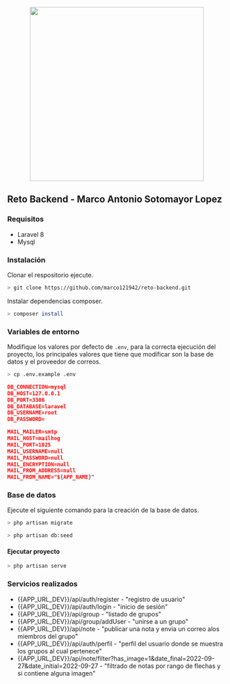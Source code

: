 <p align="center"><a href="https://laravel.com" target="_blank"><img src="https://raw.githubusercontent.com/laravel/art/master/logo-lockup/5%20SVG/2%20CMYK/1%20Full%20Color/laravel-logolockup-cmyk-red.svg" width="400"></a></p>


## Reto Backend - Marco Antonio Sotomayor Lopez

### Requisitos

* Laravel 8
* Mysql

### Instalación

Clonar el respositorio ejecute.

```sh
> git clone https://github.com/marco121942/reto-backend.git
```

Instalar dependencias composer.

```sh
> composer install
```

### Variables de entorno

Modifique los valores por defecto de `.env`, para la correcta ejecución del proyecto, los principales valores que tiene que modificar son la base de datos y el proveedor de correos.

```sh
> cp .env.example .env
```
```json
DB_CONNECTION=mysql
DB_HOST=127.0.0.1
DB_PORT=3306
DB_DATABASE=laravel
DB_USERNAME=root
DB_PASSWORD=

MAIL_MAILER=smtp
MAIL_HOST=mailhog
MAIL_PORT=1025
MAIL_USERNAME=null
MAIL_PASSWORD=null
MAIL_ENCRYPTION=null
MAIL_FROM_ADDRESS=null
MAIL_FROM_NAME="${APP_NAME}"
```

### Base de datos

Ejecute el siguiente comando para la creación de la base de datos.

```sh
> php artisan migrate
```
```sh
> php artisan db:seed
```

#### Ejecutar proyecto

```sh
> php artisan serve 
```
### Servicios realizados

* {{APP_URL_DEV}}/api/auth/register - "registro de usuario"
* {{APP_URL_DEV}}/api/auth/login - "inicio de sesión"
* {{APP_URL_DEV}}/api/group - "listado de grupos"
* {{APP_URL_DEV}}/api/group/addUser - "unirse a un grupo"
* {{APP_URL_DEV}}/api/note - "publicar una nota y envia un correo alos miembros del grupo"
* {{APP_URL_DEV}}/api/auth/perfil - "perfil del usuario donde se muestra los grupos al cual pertenece"
* {{APP_URL_DEV}}/api/note/filter?has_image=1&date_final=2022-09-27&date_initial=2022-09-27 - "filtrado de notas por rango de flechas y si contiene alguna imagen"


